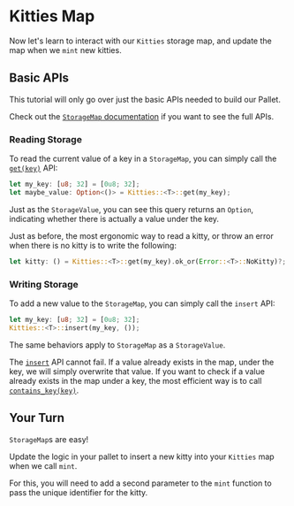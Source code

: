 # Kitties Map

Now let's learn to interact with our `Kitties` storage map, and update the map when we `mint` new kitties.

## Basic APIs

This tutorial will only go over just the basic APIs needed to build our Pallet.

Check out the [`StorageMap` documentation](https://docs.rs/frame-support/38.0.0/frame_support/storage/types/struct.StorageMap.html) if you want to see the full APIs.

### Reading Storage

To read the current value of a key in a `StorageMap`, you can simply call the [`get(key)`](https://docs.rs/frame-support/38.0.0/frame_support/storage/types/struct.StorageMap.html#method.get) API:

```rust
let my_key: [u8; 32] = [0u8; 32];
let maybe_value: Option<()> = Kitties::<T>::get(my_key);
```

Just as the `StorageValue`, you can see this query returns an `Option`, indicating whether there is actually a value under the key.

Just as before, the most ergonomic way to read a kitty, or throw an error when there is no kitty is to write the following:

```rust
let kitty: () = Kitties::<T>::get(my_key).ok_or(Error::<T>::NoKitty)?;
```

### Writing Storage

To add a new value to the `StorageMap`, you can simply call the `insert` API:

```rust
let my_key: [u8; 32] = [0u8; 32];
Kitties::<T>::insert(my_key, ());
```

The same behaviors apply to `StorageMap` as a `StorageValue`.

The [`insert`](https://docs.rs/frame-support/38.0.0/frame_support/storage/types/struct.StorageMap.html#method.insert) API cannot fail. If a value already exists in the map, under the key, we will simply overwrite that value. If you want to check if a value already exists in the map under a key, the most efficient way is to call [`contains_key(key)`](https://docs.rs/frame-support/38.0.0/frame_support/storage/types/struct.StorageMap.html#method.contains_key).

## Your Turn

`StorageMap`s are easy!

Update the logic in your pallet to insert a new kitty into your `Kitties` map when we call `mint`.

For this, you will need to add a second parameter to the `mint` function to pass the unique identifier for the kitty.
